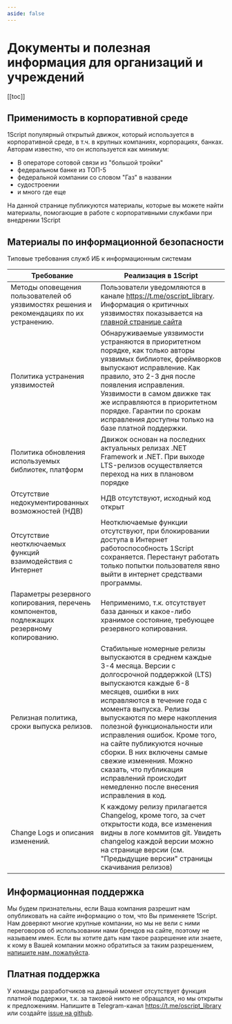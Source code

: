 ```yaml
---
aside: false
---
```

# Документы и полезная информация для организаций и учреждений

[[toc]]

## Применимость в корпоративной среде

1Script популярный открытый движок, который используется в корпоративной среде, в т.ч. в крупных компаниях, корпорациях, банках. Авторам известно, что он используется как минимум:

* В операторе сотовой связи из "большой тройки"
* федеральном банке из ТОП-5
* федеральной компании со словом "Газ" в названии
* судостроении
* и много где еще

На данной странице публикуются материалы, которые вы можете найти материалы, помогающие в работе с корпоративными службами при внедрении 1Script

## Материалы по информационной безопасности

Типовые требования служб ИБ к информационным системам

|Требование|Реализация в 1Script|
|-|-|
|Методы оповещения пользователей об уязвимостях решения и рекомендациях по их устранению.|Пользователи уведомляются в канале https://t.me/oscript_library. Информация о критичных уязвимостях показывается на [главной странице сайта](https://oscript.io) |
|Политика устранения уязвимостей|Обнаруживаемые уязвимости устраняются в приоритетном порядке, как только авторы уязвимых библиотек, фреймворков выпускают исправление. Как правило, это 2-3 дня после появления исправления. Уязвимости в самом движке так же исправляются в приоритетном порядке. Гарантии по срокам исправления доступны только на базе платной поддержки.|
|Политика обновления используемых библиотек, платформ|Движок основан на последних актуальных релизах .NET Framework и .NET. При выходе LTS-релизов осуществляется переход на них в плановом порядке|
|Отсутствие недокументированных возможностей (НДВ)|НДВ отсутствуют, исходный код открыт|
|Отсутствие неотключаемых функций взаимодействия с Интернет|Неотключаемые функции отсутствуют, при блокировании доступа в Интернет работоспособность 1Script сохраняется. Перестанут работать только попытки пользователя явно выйти в интернет средствами программы.|
|Параметры резервного копирования, перечень компонентов, подлежащих резервному копированию.|Неприменимо, т.к. отсутствует база данных и какое-либо хранимое состояние, требующее резервного копирования.|
|Релизная политика, сроки выпуска релизов.|Стабильные номерные релизы выпускаются в среднем каждые 3-4 месяца. Версии с долгосрочной поддержкой (LTS) выпускаются каждые 6-8 месяцев, ошибки в них исправляются в течение года с момента выпуска. Релизы выпускаются по мере накопления полезной функциональности или исправления ошибок. Кроме того, на сайте публикуются ночные сборки. В них включены самые свежие изменения. Можно сказать, что публикация исправлений происходит немедленно после внесения исправления в код.|
|Change Logs и описания изменений.|К каждому релизу прилагается Changelog, кроме того, за счет открытости кода, все изменения видны в логе коммитов git. Увидеть changelog каждой версии можно на странице версии (см. "Предыдущие версии" страницы скачивания релизов)|

## Информационная поддержка

Мы будем признательны, если Ваша компания разрешит нам опубликовать на сайте информацию о том, что Вы применяете 1Script. Нам доверяют многие крупные компании, но мы не вели с ними переговоров об использовании нами брендов на сайте, поэтому не называем имен. Если вы хотите дать нам такое разрешение или знаете, к кому в Вашей компании можно обратиться за таким разрешением, [напишите нам, пожалуйста](https://t.me/oscript_library).

## Платная поддержка

У команды разработчиков на данный момент отсутствует функция платной поддержки, т.к. за таковой никто не обращался, но мы открыты к предложениям. Напишите в Telegram-канал https://t.me/oscript_library или создайте [issue на github](https://github.com/EvilBeaver/OneScript/issues).
